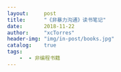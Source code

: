 ```yaml
---
layout:     post
title:      "《非暴力沟通》读书笔记"
date:       2018-11-22
author:     "xcTorres"
header-img: "img/in-post/books.jpg"
catalog:    true
tags:
    -  - 非编程书籍
---
```

